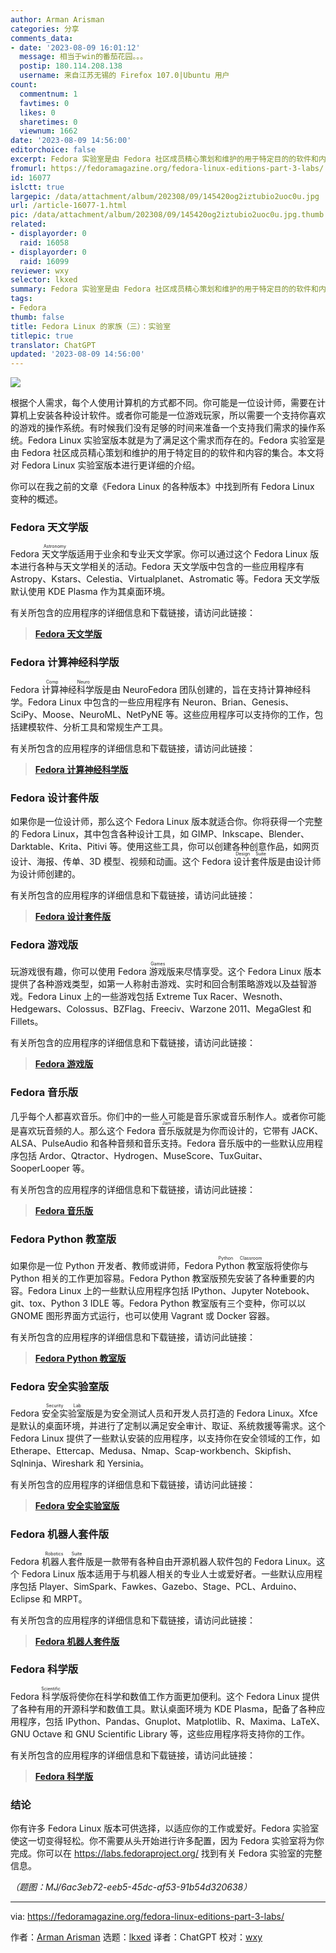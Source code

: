 ```yaml
---
author: Arman Arisman
categories: 分享
comments_data:
- date: '2023-08-09 16:01:12'
  message: 相当于win的番茄花园。。。
  postip: 180.114.208.138
  username: 来自江苏无锡的 Firefox 107.0|Ubuntu 用户
count:
  commentnum: 1
  favtimes: 0
  likes: 0
  sharetimes: 0
  viewnum: 1662
date: '2023-08-09 14:56:00'
editorchoice: false
excerpt: Fedora 实验室是由 Fedora 社区成员精心策划和维护的用于特定目的的软件和内容的集合。
fromurl: https://fedoramagazine.org/fedora-linux-editions-part-3-labs/
id: 16077
islctt: true
largepic: /data/attachment/album/202308/09/145420og2iztubio2uoc0u.jpg
url: /article-16077-1.html
pic: /data/attachment/album/202308/09/145420og2iztubio2uoc0u.jpg.thumb.jpg
related:
- displayorder: 0
  raid: 16058
- displayorder: 0
  raid: 16099
reviewer: wxy
selector: lkxed
summary: Fedora 实验室是由 Fedora 社区成员精心策划和维护的用于特定目的的软件和内容的集合。
tags:
- Fedora
thumb: false
title: Fedora Linux 的家族（三）：实验室
titlepic: true
translator: ChatGPT
updated: '2023-08-09 14:56:00'
---
```


![](/data/attachment/album/202308/09/145420og2iztubio2uoc0u.jpg)


根据个人需求，每个人使用计算机的方式都不同。你可能是一位设计师，需要在计算机上安装各种设计软件。或者你可能是一位游戏玩家，所以需要一个支持你喜欢的游戏的操作系统。有时候我们没有足够的时间来准备一个支持我们需求的操作系统。Fedora Linux 实验室版本就是为了满足这个需求而存在的。Fedora 实验室是由 Fedora 社区成员精心策划和维护的用于特定目的的软件和内容的集合。本文将对 Fedora Linux 实验室版本进行更详细的介绍。


你可以在我之前的文章《Fedora Linux 的各种版本》中找到所有 Fedora Linux 变种的概述。


### Fedora 天文学版


Fedora <ruby> 天文学 <rt>  Astronomy </rt></ruby> 版适用于业余和专业天文学家。你可以通过这个 Fedora Linux 版本进行各种与天文学相关的活动。Fedora 天文学版中包含的一些应用程序有 Astropy、Kstars、Celestia、Virtualplanet、Astromatic 等。Fedora 天文学版默认使用 KDE Plasma 作为其桌面环境。


有关所包含的应用程序的详细信息和下载链接，请访问此链接：



> 
> **[Fedora 天文学版](https://labs.fedoraproject.org/en/astronomy/)**
> 
> 
> 


### Fedora 计算神经科学版


Fedora <ruby> 计算神经科学 <rt>  Comp Neuro </rt></ruby>版是由 NeuroFedora 团队创建的，旨在支持计算神经科学。Fedora Linux 中包含的一些应用程序有 Neuron、Brian、Genesis、SciPy、Moose、NeuroML、NetPyNE 等。这些应用程序可以支持你的工作，包括建模软件、分析工具和常规生产工具。


有关所包含的应用程序的详细信息和下载链接，请访问此链接：



> 
> **[Fedora 计算神经科学版](https://labs.fedoraproject.org/en/comp-neuro/)**
> 
> 
> 


### Fedora 设计套件版


如果你是一位设计师，那么这个 Fedora Linux 版本就适合你。你将获得一个完整的 Fedora Linux，其中包含各种设计工具，如 GIMP、Inkscape、Blender、Darktable、Krita、Pitivi 等。使用这些工具，你可以创建各种创意作品，如网页设计、海报、传单、3D 模型、视频和动画。这个 Fedora <ruby> 设计套件 <rt>  Design Suite </rt></ruby>版是由设计师为设计师创建的。


有关所包含的应用程序的详细信息和下载链接，请访问此链接：



> 
> **[Fedora 设计套件版](https://labs.fedoraproject.org/en/design-suite/)**
> 
> 
> 


### Fedora 游戏版


玩游戏很有趣，你可以使用 Fedora <ruby> 游戏 <rt>  Games </rt></ruby>版来尽情享受。这个 Fedora Linux 版本提供了各种游戏类型，如第一人称射击游戏、实时和回合制策略游戏以及益智游戏。Fedora Linux 上的一些游戏包括 Extreme Tux Racer、Wesnoth、Hedgewars、Colossus、BZFlag、Freeciv、Warzone 2011、MegaGlest 和 Fillets。


有关所包含的应用程序的详细信息和下载链接，请访问此链接：



> 
> **[Fedora 游戏版](https://labs.fedoraproject.org/en/games/)**
> 
> 
> 


### Fedora 音乐版


几乎每个人都喜欢音乐。你们中的一些人可能是音乐家或音乐制作人。或者你可能是喜欢玩音频的人。那么这个 Fedora <ruby> 音乐 <rt>  Jam </rt></ruby>版就是为你而设计的，它带有 JACK、ALSA、PulseAudio 和各种音频和音乐支持。Fedora 音乐版中的一些默认应用程序包括 Ardor、Qtractor、Hydrogen、MuseScore、TuxGuitar、SooperLooper 等。


有关所包含的应用程序的详细信息和下载链接，请访问此链接：



> 
> **[Fedora 音乐版](https://labs.fedoraproject.org/en/jam/)**
> 
> 
> 


### Fedora Python 教室版


如果你是一位 Python 开发者、教师或讲师，Fedora <ruby> Python 教室 <rt>  Python Classroom </rt></ruby>版将使你与 Python 相关的工作更加容易。Fedora Python 教室版预先安装了各种重要的内容。Fedora Linux 上的一些默认应用程序包括 IPython、Jupyter Notebook、git、tox、Python 3 IDLE 等。Fedora Python 教室版有三个变种，你可以以 GNOME 图形界面方式运行，也可以使用 Vagrant 或 Docker 容器。


有关所包含的应用程序的详细信息和下载链接，请访问此链接：



> 
> **[Fedora Python 教室版](https://labs.fedoraproject.org/en/python-classroom/)**
> 
> 
> 


### Fedora 安全实验室版


Fedora <ruby> 安全实验室 <rt>  Security Lab </rt></ruby>版是为安全测试人员和开发人员打造的 Fedora Linux。Xfce 是默认的桌面环境，并进行了定制以满足安全审计、取证、系统救援等需求。这个 Fedora Linux 提供了一些默认安装的应用程序，以支持你在安全领域的工作，如 Etherape、Ettercap、Medusa、Nmap、Scap-workbench、Skipfish、Sqlninja、Wireshark 和 Yersinia。


有关所包含的应用程序的详细信息和下载链接，请访问此链接：



> 
> **[Fedora 安全实验室版](https://labs.fedoraproject.org/en/security/)**
> 
> 
> 


### Fedora 机器人套件版


Fedora <ruby> 机器人套件 <rt>  Robotics Suite </rt></ruby>版是一款带有各种自由开源机器人软件包的 Fedora Linux。这个 Fedora Linux 版本适用于与机器人相关的专业人士或爱好者。一些默认应用程序包括 Player、SimSpark、Fawkes、Gazebo、Stage、PCL、Arduino、Eclipse 和 MRPT。


有关所包含的应用程序的详细信息和下载链接，请访问此链接：



> 
> **[Fedora 机器人套件版](https://labs.fedoraproject.org/en/robotics/)**
> 
> 
> 


### Fedora 科学版


Fedora <ruby> 科学 <rt>  Scientific </rt></ruby>版将使你在科学和数值工作方面更加便利。这个 Fedora Linux 提供了各种有用的开源科学和数值工具。默认桌面环境为 KDE Plasma，配备了各种应用程序，包括 IPython、Pandas、Gnuplot、Matplotlib、R、Maxima、LaTeX、GNU Octave 和 GNU Scientific Library 等，这些应用程序将支持你的工作。


有关所包含的应用程序的详细信息和下载链接，请访问此链接：



> 
> **[Fedora 科学版](https://labs.fedoraproject.org/en/scientific/)**
> 
> 
> 


### 结论


你有许多 Fedora Linux 版本可供选择，以适应你的工作或爱好。Fedora 实验室使这一切变得轻松。你不需要从头开始进行许多配置，因为 Fedora 实验室将为你完成。你可以在 <https://labs.fedoraproject.org/> 找到有关 Fedora 实验室的完整信息。


*（题图：MJ/6ac3eb72-eeb5-45dc-af53-91b54d320638）*




---


via: <https://fedoramagazine.org/fedora-linux-editions-part-3-labs/>


作者：[Arman Arisman](https://fedoramagazine.org/author/armanwu/) 选题：[lkxed](https://github.com/lkxed/) 译者：ChatGPT 校对：[wxy](https://github.com/wxy)